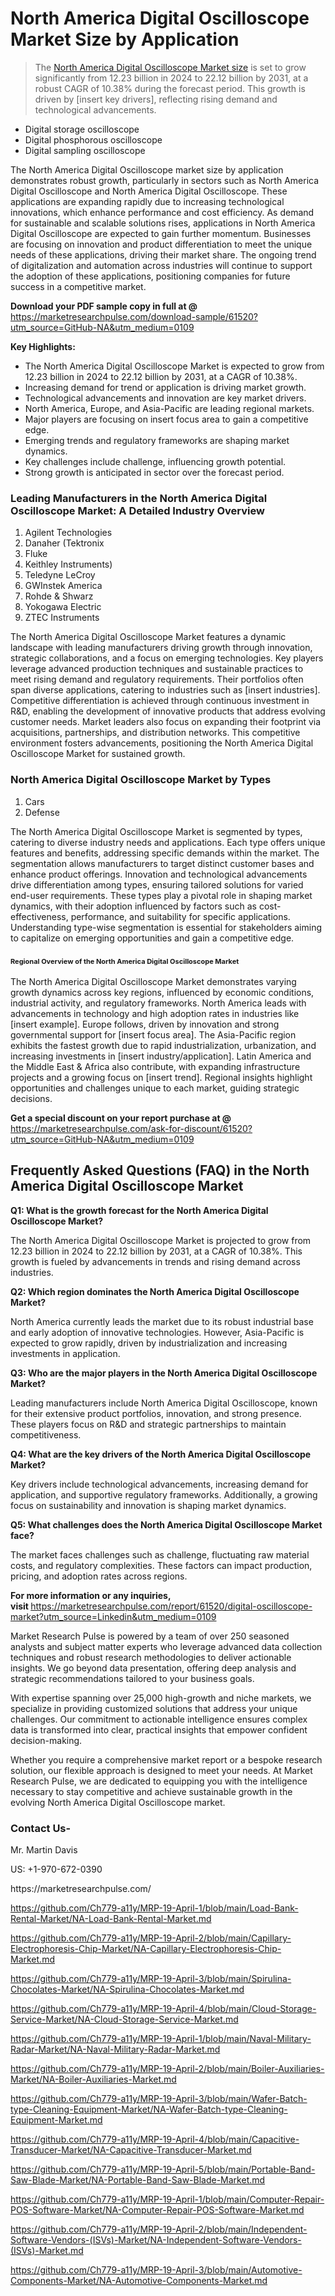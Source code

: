 <h1>North America Digital Oscilloscope Market&nbsp;Size by Application</h1><blockquote><p>The <a href="https://marketresearchpulse.com/download-sample/61520?utm_source=GitHub-NA&amp;utm_medium=0109">North America Digital Oscilloscope Market size</a> is set to grow significantly from 12.23 billion in 2024 to 22.12 billion by 2031, at a robust CAGR of 10.38% during the forecast period. This growth is driven by [insert key drivers], reflecting rising demand and technological advancements.</p></blockquote><ul><li>Digital storage oscilloscope <li> Digital phosphorous oscilloscope <li> Digital sampling oscilloscope</li></ul><p>The North America Digital Oscilloscope market size by application demonstrates robust growth, particularly in sectors such as North America Digital Oscilloscope and North America Digital Oscilloscope. These applications are expanding rapidly due to increasing technological innovations, which enhance performance and cost efficiency. As demand for sustainable and scalable solutions rises, applications in North America Digital Oscilloscope are expected to gain further momentum. Businesses are focusing on innovation and product differentiation to meet the unique needs of these applications, driving their market share. The ongoing trend of digitalization and automation across industries will continue to support the adoption of these applications, positioning companies for future success in a competitive market.</p><p><strong>Download your PDF sample copy in full at @ </strong><a href="https://marketresearchpulse.com/download-sample/61520?utm_source=GitHub-NA&amp;utm_medium=0109">https://marketresearchpulse.com/download-sample/61520?utm_source=GitHub-NA&amp;utm_medium=0109</a></p><p><strong>Key Highlights: </strong></p><ul><li>The North America Digital Oscilloscope Market is expected to grow from 12.23 billion in 2024 to 22.12 billion by 2031, at a CAGR of 10.38%.</li><li>Increasing demand for trend or application is driving market growth.</li><li>Technological advancements and innovation are key market drivers.</li><li>North America, Europe, and Asia-Pacific are leading regional markets.</li><li>Major players are focusing on insert focus area to gain a competitive edge.</li><li>Emerging trends and regulatory frameworks are shaping market dynamics.</li><li>Key challenges include challenge, influencing growth potential.</li><li>Strong growth is anticipated in sector over the forecast period.</li></ul><h3>Leading Manufacturers in the North America Digital Oscilloscope Market: A Detailed Industry Overview</h3><ol><li>Agilent Technologies</li><li>Danaher (Tektronix</li><li>Fluke</li><li>Keithley Instruments)</li><li>Teledyne LeCroy</li><li>GWInstek America</li><li>Rohde & Shwarz</li><li>Yokogawa Electric</li><li>ZTEC Instruments</li></ol><div class="flex max-w-full flex-col flex-grow"><div class="min-h-8 text-message flex w-full flex-col items-end gap-2 whitespace-normal break-words [.text-message+&amp;]:mt-5" dir="auto" data-message-author-role="assistant" data-message-id="fd8432e4-4910-450d-b182-61b7bfb0a01f" data-message-model-slug="gpt-4o"><div class="flex w-full flex-col gap-1 empty:hidden first:pt-[3px]"><div class="markdown prose w-full break-words dark:prose-invert light"><p>The North America Digital Oscilloscope Market features a dynamic landscape with leading manufacturers driving growth through innovation, strategic collaborations, and a focus on emerging technologies. Key players leverage advanced production techniques and sustainable practices to meet rising demand and regulatory requirements. Their portfolios often span diverse applications, catering to industries such as [insert industries]. Competitive differentiation is achieved through continuous investment in R&amp;D, enabling the development of innovative products that address evolving customer needs. Market leaders also focus on expanding their footprint via acquisitions, partnerships, and distribution networks. This competitive environment fosters advancements, positioning the North America Digital Oscilloscope Market for sustained growth.</p></div></div></div></div><h3>North America Digital Oscilloscope Market by Types</h3><ol><li>Cars <li> Defense</li></ol><div class="flex max-w-full flex-col flex-grow"><div class="min-h-8 text-message flex w-full flex-col items-end gap-2 whitespace-normal break-words [.text-message+&amp;]:mt-5" dir="auto" data-message-author-role="assistant" data-message-id="084470be-0bb7-4664-bddf-5156b4f41249" data-message-model-slug="gpt-4o-mini"><div class="flex w-full flex-col gap-1 empty:hidden first:pt-[3px]"><div class="markdown prose w-full break-words dark:prose-invert light"><p>The North America Digital Oscilloscope Market is segmented by types, catering to diverse industry needs and applications. Each type offers unique features and benefits, addressing specific demands within the market. The segmentation allows manufacturers to target distinct customer bases and enhance product offerings. Innovation and technological advancements drive differentiation among types, ensuring tailored solutions for varied end-user requirements. These types play a pivotal role in shaping market dynamics, with their adoption influenced by factors such as cost-effectiveness, performance, and suitability for specific applications. Understanding type-wise segmentation is essential for stakeholders aiming to capitalize on emerging opportunities and gain a competitive edge.</p></div></div></div></div><h3><span style="font-size: 11px;">Regional Overview of the North America Digital Oscilloscope Market</span></h3><div class="flex max-w-full flex-col flex-grow"><div class="min-h-8 text-message flex w-full flex-col items-end gap-2 whitespace-normal break-words [.text-message+&amp;]:mt-5" dir="auto" data-message-author-role="assistant" data-message-id="e9038762-ce64-4e30-91c9-9bd413514231" data-message-model-slug="gpt-4o-mini"><div class="flex w-full flex-col gap-1 empty:hidden first:pt-[3px]"><div class="markdown prose w-full break-words dark:prose-invert light"><p>The North America Digital Oscilloscope Market demonstrates varying growth dynamics across key regions, influenced by economic conditions, industrial activity, and regulatory frameworks. North America leads with advancements in technology and high adoption rates in industries like [insert example]. Europe follows, driven by innovation and strong governmental support for [insert focus area]. The Asia-Pacific region exhibits the fastest growth due to rapid industrialization, urbanization, and increasing investments in [insert industry/application]. Latin America and the Middle East &amp; Africa also contribute, with expanding infrastructure projects and a growing focus on [insert trend]. Regional insights highlight opportunities and challenges unique to each market, guiding strategic decisions.</p></div></div></div></div><p><strong>Get a special discount on your report purchase at @ </strong><a href="https://marketresearchpulse.com/ask-for-discount/61520?utm_source=GitHub-NA&amp;utm_medium=0109">https://marketresearchpulse.com/ask-for-discount/61520?utm_source=GitHub-NA&amp;utm_medium=0109</a></p><h2>Frequently Asked Questions (FAQ) in the North America Digital Oscilloscope Market</h2><p><strong>Q1: What is the growth forecast for the North America Digital Oscilloscope Market?</strong></p><p>The North America Digital Oscilloscope Market is projected to grow from 12.23 billion in 2024 to 22.12 billion by 2031, at a CAGR of 10.38%. This growth is fueled by advancements in trends and rising demand across industries.</p><p><strong>Q2: Which region dominates the North America Digital Oscilloscope Market?</strong></p><p>North America currently leads the market due to its robust industrial base and early adoption of innovative technologies. However, Asia-Pacific is expected to grow rapidly, driven by industrialization and increasing investments in application.</p><p><strong>Q3: Who are the major players in the North America Digital Oscilloscope Market?</strong></p><p>Leading manufacturers include North America Digital Oscilloscope, known for their extensive product portfolios, innovation, and strong presence. These players focus on R&amp;D and strategic partnerships to maintain competitiveness.</p><p><strong>Q4: What are the key drivers of the North America Digital Oscilloscope Market?</strong></p><p>Key drivers include technological advancements, increasing demand for application, and supportive regulatory frameworks. Additionally, a growing focus on sustainability and innovation is shaping market dynamics.</p><p><strong>Q5: What challenges does the North America Digital Oscilloscope Market face?</strong></p><p>The market faces challenges such as challenge, fluctuating raw material costs, and regulatory complexities. These factors can impact production, pricing, and adoption rates across regions.</p><p><strong>For more information or any inquiries, visit&nbsp;</strong><a href="https://marketresearchpulse.com/report/61520/digital-oscilloscope-market?utm_source=Linkedin&utm_medium=0109">https://marketresearchpulse.com/report/61520/digital-oscilloscope-market?utm_source=Linkedin&utm_medium=0109</a></p><p>Market Research Pulse is powered by a team of over 250 seasoned analysts and subject matter experts who leverage advanced data collection techniques and robust research methodologies to deliver actionable insights. We go beyond data presentation, offering deep analysis and strategic recommendations tailored to your business goals.</p><p>With expertise spanning over 25,000 high-growth and niche markets, we specialize in providing customized solutions that address your unique challenges. Our commitment to actionable intelligence ensures complex data is transformed into clear, practical insights that empower confident decision-making.</p><p>Whether you require a comprehensive market report or a bespoke research solution, our flexible approach is designed to meet your needs. At Market Research Pulse, we are dedicated to equipping you with the intelligence necessary to stay competitive and achieve sustainable growth in the evolving North America Digital Oscilloscope market.</p><h3><strong>Contact Us-</strong></h3><p>Mr. Martin Davis</p><p>US: +1-970-672-0390</p><p>https://marketresearchpulse.com/</p><p><a href="https://github.com/Ch779-a11y/MRP-19-April-1/blob/main/Load-Bank-Rental-Market/NA-Load-Bank-Rental-Market.md">https://github.com/Ch779-a11y/MRP-19-April-1/blob/main/Load-Bank-Rental-Market/NA-Load-Bank-Rental-Market.md</a></p><p><a href="https://github.com/Ch779-a11y/MRP-19-April-2/blob/main/Capillary-Electrophoresis-Chip-Market/NA-Capillary-Electrophoresis-Chip-Market.md">https://github.com/Ch779-a11y/MRP-19-April-2/blob/main/Capillary-Electrophoresis-Chip-Market/NA-Capillary-Electrophoresis-Chip-Market.md</a></p><p><a href="https://github.com/Ch779-a11y/MRP-19-April-3/blob/main/Spirulina-Chocolates-Market/NA-Spirulina-Chocolates-Market.md">https://github.com/Ch779-a11y/MRP-19-April-3/blob/main/Spirulina-Chocolates-Market/NA-Spirulina-Chocolates-Market.md</a></p><p><a href="https://github.com/Ch779-a11y/MRP-19-April-4/blob/main/Cloud-Storage-Service-Market/NA-Cloud-Storage-Service-Market.md">https://github.com/Ch779-a11y/MRP-19-April-4/blob/main/Cloud-Storage-Service-Market/NA-Cloud-Storage-Service-Market.md</a></p><p><a href="https://github.com/Ch779-a11y/MRP-19-April-1/blob/main/Naval-Military-Radar-Market/NA-Naval-Military-Radar-Market.md">https://github.com/Ch779-a11y/MRP-19-April-1/blob/main/Naval-Military-Radar-Market/NA-Naval-Military-Radar-Market.md</a></p><p><a href="https://github.com/Ch779-a11y/MRP-19-April-2/blob/main/Boiler-Auxiliaries-Market/NA-Boiler-Auxiliaries-Market.md">https://github.com/Ch779-a11y/MRP-19-April-2/blob/main/Boiler-Auxiliaries-Market/NA-Boiler-Auxiliaries-Market.md</a></p><p><a href="https://github.com/Ch779-a11y/MRP-19-April-3/blob/main/Wafer-Batch-type-Cleaning-Equipment-Market/NA-Wafer-Batch-type-Cleaning-Equipment-Market.md">https://github.com/Ch779-a11y/MRP-19-April-3/blob/main/Wafer-Batch-type-Cleaning-Equipment-Market/NA-Wafer-Batch-type-Cleaning-Equipment-Market.md</a></p><p><a href="https://github.com/Ch779-a11y/MRP-19-April-4/blob/main/Capacitive-Transducer-Market/NA-Capacitive-Transducer-Market.md">https://github.com/Ch779-a11y/MRP-19-April-4/blob/main/Capacitive-Transducer-Market/NA-Capacitive-Transducer-Market.md</a></p><p><a href="https://github.com/Ch779-a11y/MRP-19-April-5/blob/main/Portable-Band-Saw-Blade-Market/NA-Portable-Band-Saw-Blade-Market.md">https://github.com/Ch779-a11y/MRP-19-April-5/blob/main/Portable-Band-Saw-Blade-Market/NA-Portable-Band-Saw-Blade-Market.md</a></p><p><a href="https://github.com/Ch779-a11y/MRP-19-April-1/blob/main/Computer-Repair-POS-Software-Market/NA-Computer-Repair-POS-Software-Market.md">https://github.com/Ch779-a11y/MRP-19-April-1/blob/main/Computer-Repair-POS-Software-Market/NA-Computer-Repair-POS-Software-Market.md</a></p><p><a href="https://github.com/Ch779-a11y/MRP-19-April-2/blob/main/Independent-Software-Vendors-(ISVs)-Market/NA-Independent-Software-Vendors-(ISVs)-Market.md">https://github.com/Ch779-a11y/MRP-19-April-2/blob/main/Independent-Software-Vendors-(ISVs)-Market/NA-Independent-Software-Vendors-(ISVs)-Market.md</a></p><p><a href="https://github.com/Ch779-a11y/MRP-19-April-3/blob/main/Automotive-Components-Market/NA-Automotive-Components-Market.md">https://github.com/Ch779-a11y/MRP-19-April-3/blob/main/Automotive-Components-Market/NA-Automotive-Components-Market.md</a></p>

